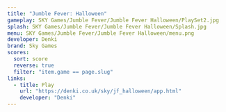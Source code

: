 ```yaml
---
title: "Jumble Fever: Halloween"
gameplay: SKY Games/Jumble Fever/Jumble Fever Halloween/PlaySet2.jpg
splash: SKY Games/Jumble Fever/Jumble Fever Halloween/Splash.jpg
menu: SKY Games/Jumble Fever/Jumble Fever Halloween/menu.png
developer: Denki
brand: Sky Games
scores:
  sort: score
  reverse: true
  filter: "item.game == page.slug"
links:
  - title: Play
    url: "https://denki.co.uk/sky/jf_halloween/app.html"
    developer: "Denki"
---
```

